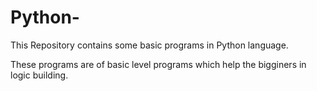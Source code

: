 # Python-

This Repository contains some basic programs in Python language.

These programs are of basic level programs which help the bigginers in logic building.
